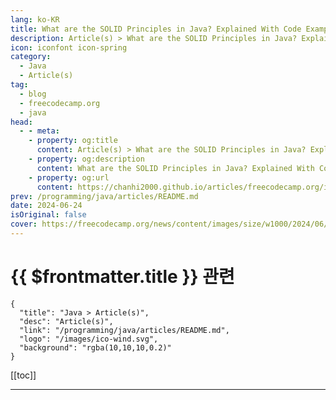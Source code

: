 ```yaml
---
lang: ko-KR
title: What are the SOLID Principles in Java? Explained With Code Examples
description: Article(s) > What are the SOLID Principles in Java? Explained With Code Examples
icon: iconfont icon-spring
category: 
  - Java
  - Article(s)
tag: 
  - blog
  - freecodecamp.org
  - java
head:
  - - meta:
    - property: og:title
      content: Article(s) > What are the SOLID Principles in Java? Explained With Code Examples
    - property: og:description
      content: What are the SOLID Principles in Java? Explained With Code Examples
    - property: og:url
      content: https://chanhi2000.github.io/articles/freecodecamp.org/introduction-to-solid-principles.html
prev: /programming/java/articles/README.md
date: 2024-06-24
isOriginal: false
cover: https://freecodecamp.org/news/content/images/size/w1000/2024/06/kozjat-mlsSgJ6LiP4-unsplash.jpg
---
```


# {{ $frontmatter.title }} 관련

```component VPCard
{
  "title": "Java > Article(s)",
  "desc": "Article(s)",
  "link": "/programming/java/articles/README.md",
  "logo": "/images/ico-wind.svg",
  "background": "rgba(10,10,10,0.2)"
}
```

[[toc]]

---

<SiteInfo
  name="What are the SOLID Principles in Java? Explained With Code Examples"
  desc="In this article, you'll learn about the SOLID principles. You'll gain an understanding of each principle along with Java code examples. SOLID principles are a set of five design principles used in object-oriented programming. Adhering to these principles will help you develop robust software. They will make your code more..."
  url="https://freecodecamp.org/news/introduction-to-solid-principles/"
  logo="https://cdn.freecodecamp.org/universal/favicons/favicon.ico"
  preview="https://freecodecamp.org/news/content/images/size/w1000/2024/06/kozjat-mlsSgJ6LiP4-unsplash.jpg"/>

<!-- TODO: 작성 -->

